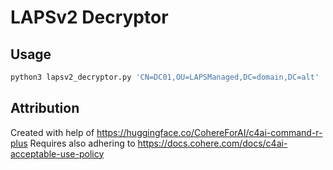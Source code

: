 # LAPSv2 Decryptor
## Usage
```python
python3 lapsv2_decryptor.py 'CN=DC01,OU=LAPSManaged,DC=domain,DC=alt' 'dc01.domain.alt'
```

## Attribution 
Created with help of https://huggingface.co/CohereForAI/c4ai-command-r-plus
Requires also adhering to https://docs.cohere.com/docs/c4ai-acceptable-use-policy
